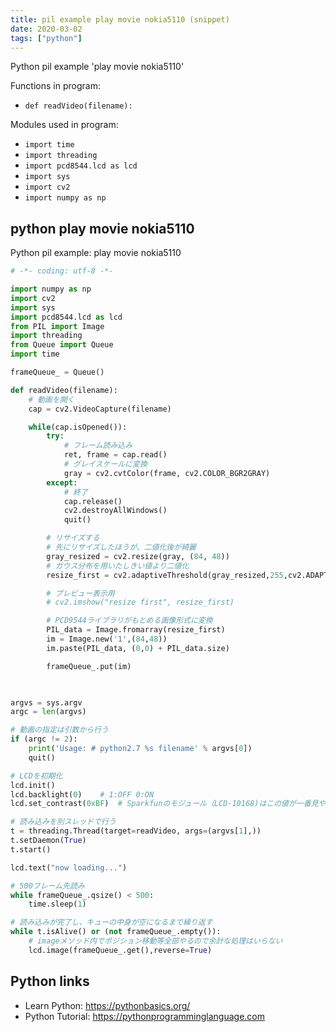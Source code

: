 ```yaml
---
title: pil example play movie nokia5110 (snippet)
date: 2020-03-02
tags: ["python"]
---
```

Python pil example 'play movie nokia5110'

Functions in program: 
* `def readVideo(filename):`

Modules used in program: 
* `import time`
* `import threading`
* `import pcd8544.lcd as lcd`
* `import sys`
* `import cv2`
* `import numpy as np`

## python play movie nokia5110

Python pil example: play movie nokia5110

```python
# -*- coding: utf-8 -*-

import numpy as np
import cv2
import sys
import pcd8544.lcd as lcd
from PIL import Image
import threading
from Queue import Queue
import time

frameQueue_ = Queue()

def readVideo(filename):
    # 動画を開く
    cap = cv2.VideoCapture(filename)

    while(cap.isOpened()):
        try:
            # フレーム読み込み
            ret, frame = cap.read()
            # グレイスケールに変換
            gray = cv2.cvtColor(frame, cv2.COLOR_BGR2GRAY)
        except:
            # 終了
            cap.release()
            cv2.destroyAllWindows()
            quit()

        # リサイズする
        # 先にリサイズしたほうが、二値化後が綺麗
        gray_resized = cv2.resize(gray, (84, 48))
        # ガウス分布を用いたしきい値より二値化
        resize_first = cv2.adaptiveThreshold(gray_resized,255,cv2.ADAPTIVE_THRESH_GAUSSIAN_C,cv2.THRESH_BINARY,11,2)

        # プレビュー表示用
        # cv2.imshow("resize first", resize_first)

        # PCD9544ライブラリがもとめる画像形式に変換
        PIL_data = Image.fromarray(resize_first)
        im = Image.new('1',(84,48))
        im.paste(PIL_data, (0,0) + PIL_data.size)

        frameQueue_.put(im)


 
argvs = sys.argv
argc = len(argvs)

# 動画の指定は引数から行う
if (argc != 2):
    print('Usage: # python2.7 %s filename' % argvs[0])
    quit()

# LCDを初期化
lcd.init()
lcd.backlight(0)    # 1:OFF 0:ON
lcd.set_contrast(0xBF)  # Sparkfunのモジュール（LCD-10168)はこの値が一番見やすい

# 読み込みを別スレッドで行う
t = threading.Thread(target=readVideo, args=(argvs[1],))
t.setDaemon(True)
t.start()

lcd.text("now loading...")

# 500フレーム先読み
while frameQueue_.qsize() < 500:
    time.sleep(1)

# 読み込みが完了し、キューの中身が空になるまで繰り返す
while t.isAlive() or (not frameQueue_.empty()):
    # imageメソッド内でポジション移動等全部やるので余計な処理はいらない
    lcd.image(frameQueue_.get(),reverse=True)


```

## Python links

- Learn Python: https://pythonbasics.org/
- Python Tutorial: https://pythonprogramminglanguage.com
